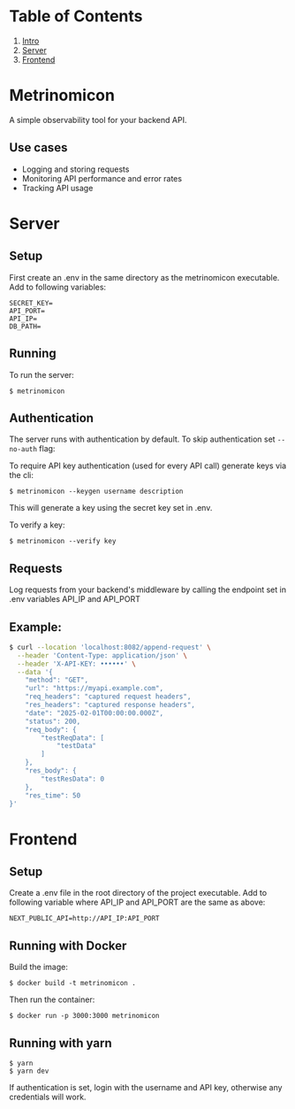 # Table of Contents
1. [Intro](#Metrinomicon)
2. [Server](#Server)
3. [Frontend](#Frontend)

# Metrinomicon

A simple observability tool for your backend API.

## Use cases

- Logging and storing requests
- Monitoring API performance and error rates
- Tracking API usage

# Server

## Setup
First create an .env in the same directory as the metrinomicon executable. Add to following variables:

```
SECRET_KEY=
API_PORT=
API_IP=
DB_PATH=
```

## Running
To run the server:

`
$ metrinomicon
`

## Authentication
The server runs with authentication by default. To skip authentication set `--no-auth` flag:

To require API key authentication (used for every API call) generate keys via the cli:

`
$ metrinomicon --keygen username description
`

This will generate a key using the secret key set in .env.

To verify a key:

`
$ metrinomicon --verify key
`

## Requests

Log requests from your backend's middleware by calling the endpoint set in .env variables API_IP and API_PORT

## Example:

```bash
$ curl --location 'localhost:8082/append-request' \
  --header 'Content-Type: application/json' \
  --header 'X-API-KEY: ••••••' \
  --data '{
    "method": "GET",
    "url": "https://myapi.example.com",
    "req_headers": "captured request headers",
    "res_headers": "captured response headers",
    "date": "2025-02-01T00:00:00.000Z",
    "status": 200,
    "req_body": {
        "testReqData": [
            "testData"
        ]
    },
    "res_body": {
        "testResData": 0
    },
    "res_time": 50
}'
```

# Frontend

## Setup
Create a .env file in the root directory of the project executable. Add to following variable where API_IP and API_PORT are the same as above:

```
NEXT_PUBLIC_API=http://API_IP:API_PORT
```


## Running with Docker

Build the image:
```
$ docker build -t metrinomicon .
```

Then run the container:
```
$ docker run -p 3000:3000 metrinomicon
```

## Running with yarn

```
$ yarn
$ yarn dev
```

If authentication is set, login with the username and API key, otherwise any credentials will work.
